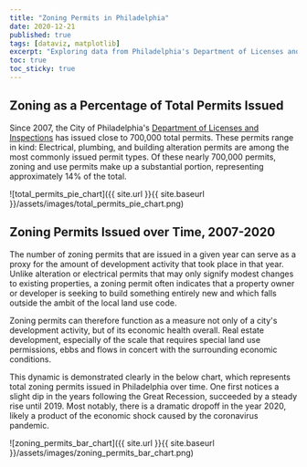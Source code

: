 ```yaml
---
title: "Zoning Permits in Philadelphia"
date: 2020-12-21
published: true
tags: [dataviz, matplotlib]
excerpt: "Exploring data from Philadelphia's Department of Licenses and Inspections on zoning permits."
toc: true
toc_sticky: true
---
```


## Zoning as a Percentage of Total Permits Issued

Since 2007, the City of Philadelphia's [Department of Licenses and Inspections][Department of Licenses and Inspections] has issued close to 700,000 total permits. These permits range in kind: Electrical, plumbing, and building alteration permits are among the most commonly issued permit types. Of these nearly 700,000 permits, zoning and use permits make up a substantial portion, representing approximately 14% of the total. 

![total_permits_pie_chart]({{ site.url }}{{ site.baseurl }}/assets/images/total_permits_pie_chart.png)

## Zoning Permits Issued over Time, 2007-2020

The number of zoning permits that are issued in a given year can serve as a proxy for the amount of development activity that took place in that year. Unlike alteration or electrical permits that may only signify modest changes to existing properties, a zoning permit often indicates that a property owner or developer is seeking to build something entirely new and which falls outside the ambit of the local land use code.

Zoning permits can therefore function as a measure not only of a city's development activity, but of its economic health overall. Real estate development, especially of the scale that requires special land use permissions, ebbs and flows in concert with the surrounding economic conditions.

This dynamic is demonstrated clearly in the below chart, which represents total zoning permits issued in Philadelphia over time. One first notices a slight dip in the years following the Great Recession, succeeded by a steady rise until 2019. Most notably, there is a dramatic dropoff in the year 2020, likely a product of the economic shock caused by the coronavirus pandemic.

![zoning_permits_bar_chart]({{ site.url }}{{ site.baseurl }}/assets/images/zoning_permits_bar_chart.png)

[Department of Licenses and Inspections]: https://www.phila.gov/departments/department-of-licenses-and-inspections/
